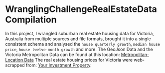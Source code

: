 # WranglingChallengeRealEstateDataCompilation
In this project, I wrangled suburban real estate housing data for Victoria, Australia from multiple sources and file formats, brought it into a single consistent schema and analysed the `house quarterly growth`, `median house price`, `house twelve-month growth` and more.
The GeoJson Data and the Victoria Metropolitan Data can be found at this location: [Metropolitan-Location Data](https://drive.google.com/drive/folders/1LW_jwFj5yh132oYopo3shmAoVGfMwLgf?usp=sharing)
The real estate housing prices for Victoria were web-scrapped from: [Your Investment Property](https://www.yourinvestmentpropertymag.com.au/).
